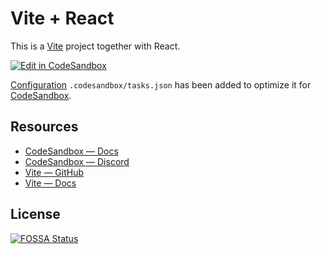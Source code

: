# Vite + React

This is a [Vite](https://vitejs.dev) project together with React.

[![Edit in CodeSandbox](https://assets.codesandbox.io/github/button-edit-lime.svg)](https://codesandbox.io/p/github/codesandbox/codesandbox-template-vite-react/main)

[Configuration](https://codesandbox.io/docs/projects/learn/setting-up/tasks) `.codesandbox/tasks.json` has been added to optimize it for [CodeSandbox](https://codesandbox.io/dashboard).

## Resources

- [CodeSandbox — Docs](https://codesandbox.io/docs/learn)
- [CodeSandbox — Discord](https://discord.gg/Ggarp3pX5H)
- [Vite — GitHub](https://github.com/vitejs/vite)
- [Vite — Docs](https://vitejs.dev/guide/)

## License

[![FOSSA Status](https://app.fossa.com/api/projects/git%2Bgithub.com%2Fyejiyang%2Freact-openlayers-playground.svg?type=large&issueType=license)](https://app.fossa.com/projects/git%2Bgithub.com%2Fyejiyang%2Freact-openlayers-playground?ref=badge_large&issueType=license)
